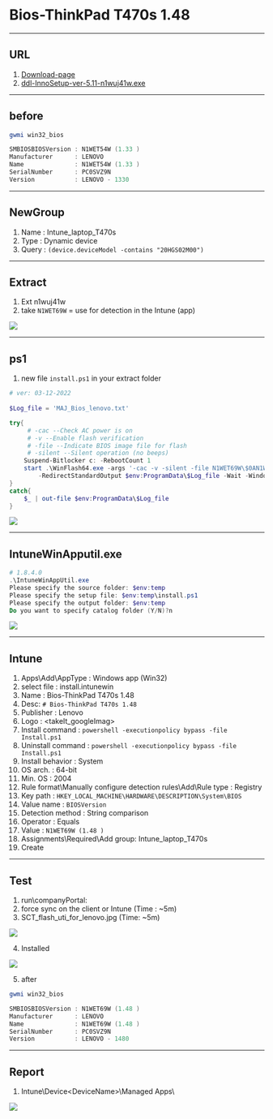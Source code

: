 # Bios-ThinkPad T470s 1.48

---

## URL
1. [Download-page](https://pcsupport.lenovo.com/us/en/products/laptops-and-netbooks/thinkpad-t-series-laptops/thinkpad-t470s/downloads/ds120418)
2. [ddl-InnoSetup-ver-5.11-n1wuj41w.exe](https://download.lenovo.com/pccbbs/mobiles/n1wuj41w.exe)

---

## before
````ps1
gwmi win32_bios

SMBIOSBIOSVersion : N1WET54W (1.33 )
Manufacturer      : LENOVO
Name              : N1WET54W (1.33 )
SerialNumber      : PC0SVZ9N
Version           : LENOVO - 1330
````

---

## NewGroup
1. Name : Intune_laptop_T470s
2. Type : Dynamic device
3. Query : `(device.deviceModel -contains "20HGS02M00")`

---

## Extract
1. Ext n1wuj41w
2. take `N1WET69W` = use for detection in the Intune (app)

[<img src="https://i.imgur.com/gUwuvvJ.png">](https://i.imgur.com/gUwuvvJ.png)

---

## ps1
1. new file `install.ps1` in your extract folder
````ps1
# ver: 03-12-2022
 
$Log_file = 'MAJ_Bios_lenovo.txt'

try{
     # -cac --Check AC power is on
     # -v --Enable flash verification
     # -file --Indicate BIOS image file for flash
     # -silent --Silent operation (no beeps)
    Suspend-Bitlocker c: -RebootCount 1
    start .\WinFlash64.exe -args '-cac -v -silent -file N1WET69W\$0AN1W00.FL1' `
        -RedirectStandardOutput $env:ProgramData\$Log_file -Wait -WindowStyle Hidden
}
catch{
    $_ | out-file $env:ProgramData\$Log_file
}
````

[<img src="https://i.imgur.com/J9mLGzl.png">](https://i.imgur.com/J9mLGzl.png)

---

## IntuneWinApputil.exe
````ps1
# 1.8.4.0
.\IntuneWinAppUtil.exe
Please specify the source folder: $env:temp
Please specify the setup file: $env:temp\install.ps1
Please specify the output folder: $env:temp
Do you want to specify catalog folder (Y/N)?n
````

[<img src="https://i.imgur.com/yshawYi.png">](https://i.imgur.com/yshawYi.png)

---

## Intune
1. Apps\Add\AppType : Windows app (Win32)
2. select file : install.intunewin
3. Name : Bios-ThinkPad T470s 1.48
4. Desc: `# Bios-ThinkPad T470s 1.48`
5. Publisher : Lenovo
6. Logo : <takeIt_googleImag>
7. Install command : `powershell -executionpolicy bypass -file Install.ps1`
8. Uninstall command : `powershell -executionpolicy bypass -file Install.ps1`
9. Install behavior : System
10. OS arch. : 64-bit
11. Min. OS : 2004
12. Rule format\Manually configure detection rules\Add\Rule type : Registry
13. Key path : `HKEY_LOCAL_MACHINE\HARDWARE\DESCRIPTION\System\BIOS`
14. Value name : `BIOSVersion`
15. Detection method : String comparison
16. Operator : Equals
17. Value : `N1WET69W (1.48 )`
18. Assignments\Required\Add group: Intune_laptop_T470s
19. Create

---

## Test
1. run\companyPortal:
2. force sync on the client or Intune (Time : ~5m)
3. SCT_flash_uti_for_lenovo.jpg (Time: ~5m)

[<img src="https://i.imgur.com/xTE6SHa.jpg">](https://i.imgur.com/xTE6SHa.jpg)

4. Installed

[<img src="https://i.imgur.com/S1fKStk.png">](https://i.imgur.com/S1fKStk.png)

5. after
````ps1
gwmi win32_bios

SMBIOSBIOSVersion : N1WET69W (1.48 )
Manufacturer      : LENOVO
Name              : N1WET69W (1.48 )
SerialNumber      : PC0SVZ9N
Version           : LENOVO - 1480
````

---

## Report
1. Intune\Device\<DeviceName>\Managed Apps\

[<img src="https://i.imgur.com/sz7ehoW.png">](https://i.imgur.com/sz7ehoW.png)
